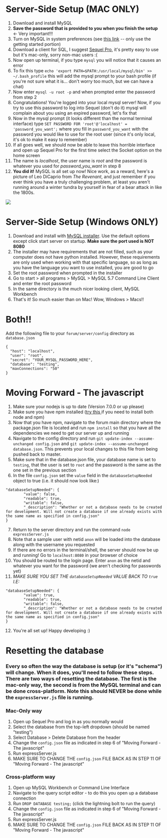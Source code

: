 # Server-Side Setup (MAC ONLY)
1. Download and install MySQL
2. **Save the password that is provided to you when you finish the setup** <- Very important!!!
2. Turn on MySQL in system preferences (see [this link](http://dev.mysql.com/doc/mysql-getting-started/en/#mysql-getting-started-installing) -- only use the getting started portion)
3. Download a client for SQL, I suggest [Sequel Pro](https://www.sequelpro.com/), it's pretty easy to use but it's mac-only, sorry non-mac users :(
4. Now open up terminal, if you type `mysql` you will notice that it causes an error
5. To fix this type `echo 'export PATH=$PATH:/usr/local/mysql/bin' >> ~/.bash_profile` this will add the mysql prompt to your bash profile (if you're not sure what it is... don't worry too much, but we can have a chat)
6. Now enter `mysql -u root -p` and when prompted enter the password from step 2
7. Congratulations! You're logged into your local mysql server! Now, if you try to use this password to log into Sequel (don't do it) mysql will complain about you using an expired password, let's fix that
8. Now in the mysql prompt (it looks different than the normal terminal interface) type `SET PASSWORD FOR 'root'@'localhost' = 'password_you_want';` where you fill in `password_you_want` with the password you would like to use for the root user (since it's only local, it's ok to make it easy to remember)
9. If all goes well, we should now be able to leave this horrible interface and open up Sequel Pro for the first time select the Socket option on the home screen
10. The name is *localhost*, the user name is *root* and the password is whatever you used for *password_you_want* in step 8
11. **You did it!** MySQL is all set up now! Nice work, as a reward, here's a picture of Leo DiCaprio from *The Revenant*, and just remember if you ever think you have a truly challenging problem, at least you aren't running around a winter tundra by yourself in fear of a bear attack in like the 1800s.

![](https://si.wsj.net/public/resources/images/BN-MT095_COSTUM_JV_20160223171342.jpg)

# Server-Side Setup (Windows ONLY)
1. Download and install with [MySQL installer](https://dev.mysql.com/downloads/installer/). Use the default options except click start server on startup. **Make sure the port used is NOT 8080**
2. The installer may have requirements that are not filled, such as your computer does not have python installed. However, these requirements are only used when working with that specific language, so as long as you have the language you want to use installed, you are good to go
3. Set the root password when prompted in the installer
4. Go to start > all programs > MySQL > MySQL 5.7 Command Line Client and enter the root password
5. In the same directory is the much nicer looking client, MySQL Workbench
6. That's it! So much easier than on Mac! Wow, Windows > Macs!!

# Both!!
Add the following file to your `forum/server/config` directory as `database.json`
```
{
  "host": "localhost",
  "user": "root",
  "secret": "YOUR_MYSQL_PASSWORD_HERE",
  "database": "testing",
  "maxConnections": "50"
}
```

# Moving Forward - The javascript
1. Make sure your nodejs is up to date (Version 7.0.0 or up please)
2. Make sure you have npm installed ([try this ](http://blog.npmjs.org/post/85484771375/how-to-install-npm) if you need to install both node and npm)
3. Now that you have npm, navigate to the forum main directory where the package.json file is located and run `npm install`
so that you have all the dependencies we need to get our server up and running
4. Navigate to the config directory and run `git update-index --assume-unchanged config.json` and `git update-index --assume-unchanged database.json`. This prevents your local changes to this file from being pushed back to master.
5. Make sure that in the database.json file, your database name is set to `testing`, that the user is set to `root` and the password is the same as the one set in the previous section
6. In the file `config.json` set the `value` field in the `databaseSetupNeeded` object to true (i.e. it should now look like:)
```
"databaseSetupNeeded": {
		"value": false,
		"readable": true,
		"writable": false,
		"_description": "Whether or not a database needs to be created for development. Will not create a database if one already exists with the same name as specified in config.json"
}
```

7. Return to the server directory and run the command `node expressServer.js`
8. Note that a sample user with netid `anon` will be loaded into the database along with the username you requested
9. If there are no errors in the terminal/shell, the server should now be up and running! Go to `localhost:8080` in your browser of choice
10. You should be routed to the login page. Enter `anon` as the netid and whatever you want for the password (we aren't checking for passwords yet)
11. *MAKE SURE YOU SET THE `databaseSetupNeeded` VALUE BACK TO `true` I.E:*
```
"databaseSetupNeeded": {
		"value": true,
		"readable": true,
		"writable": false,
		"_description": "Whether or not a database needs to be created for development. Will not create a database if one already exists with the same name as specified in config.json"
}
```

12. You're all set up! Happy developing :)

# Resetting the database
### Every so often the way the database is setup (or it's "schema") will change. When it does, you'll need to follow these steps. There are two ways of resetting the database. The first is the mac-only way, the second is from the MySQL terminal and can be done cross-platform. Note this should NEVER be done while the `expressServer.js` file is running.
### Mac-Only way
1. Open up Sequel Pro and log in as you normally would
2. Select the database from the top-left dropdown (should be named "testing")
3. Select Database > Delete Database from the header
4. Change the `config.json` file as indicated in step 6 of "Moving Forward - The javascript"
5. Run expressServer.js
6. MAKE SURE TO CHANGE THE `config.json` FILE BACK AS IN STEP 11 OF "Moving Forward - The javascript"

### Cross-platform way
1. Open up MySQL Workbench or Command Line Interface
2. Navigate to the query script editor - to do this you open up a database connection
2. Run `DROP DATABASE testing;` (click the lightning bolt to run the query)
4. Change the `config.json` file as indicated in step 6 of "Moving Forward - The javascript"
5. Run expressServer.js
6. MAKE SURE TO CHANGE THE `config.json` FILE BACK AS IN STEP 11 OF "Moving Forward - The javascript"
